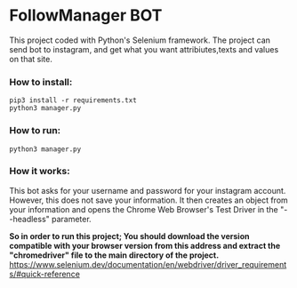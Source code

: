 # FollowManager BOT
This project coded with Python's Selenium framework. The project can send bot to instagram, and get what you want attribiutes,texts and values on that site.

### How to install:
``pip3 install -r requirements.txt``   
``python3 manager.py``

### How to run:
``python3 manager.py``

### How it works:
This bot asks for your username and password for your instagram account. However, this does not save your information.
It then creates an object from your information and opens the Chrome Web Browser's Test Driver in the "--headless" parameter.


**So in order to run this project;
You should download the version compatible with your browser version from this address and extract the "chromedriver" file to the main directory of the project.**
https://www.selenium.dev/documentation/en/webdriver/driver_requirements/#quick-reference
